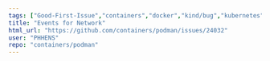 ```yaml
---
tags: ["Good-First-Issue","containers","docker","kind/bug","kubernetes","linux","oci"]
title: "Events for Network"
html_url: "https://github.com/containers/podman/issues/24032"
user: "PHHENS"
repo: "containers/podman"
---
```


